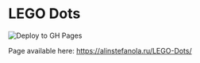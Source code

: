 # LEGO Dots

![Deploy to GH Pages](https://github.com/alstol/LEGO-Dots/workflows/Deploy%20to%20GH%20Pages/badge.svg)

Page available here: https://alinstefanola.ru/LEGO-Dots/


